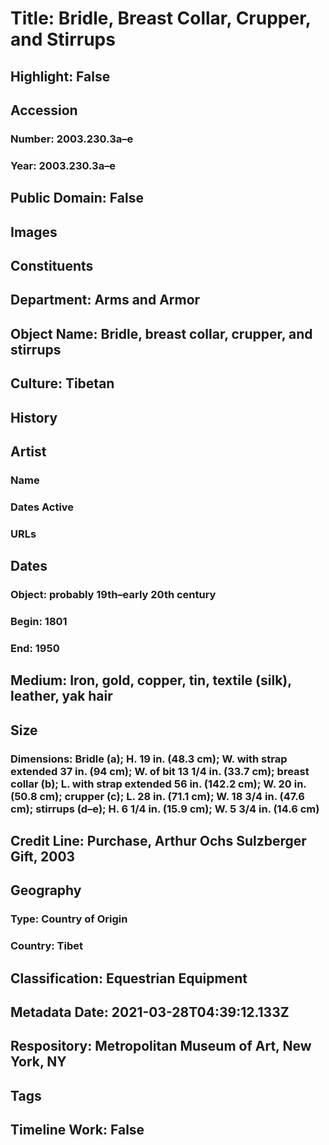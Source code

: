 # Title: Bridle, Breast Collar, Crupper, and Stirrups
## Highlight: False
## Accession
### Number: 2003.230.3a–e
### Year: 2003.230.3a–e
## Public Domain: False
## Images
## Constituents
## Department: Arms and Armor
## Object Name: Bridle, breast collar, crupper, and stirrups
## Culture: Tibetan
## History
## Artist
### Name
### Dates Active
### URLs
## Dates
### Object: probably 19th–early 20th century
### Begin: 1801
### End: 1950
## Medium: Iron, gold, copper, tin, textile (silk), leather, yak hair
## Size
### Dimensions: Bridle (a); H. 19 in. (48.3 cm); W.  with strap extended 37 in. (94 cm); W. of bit 13 1/4 in. (33.7 cm); breast collar (b); L. with strap extended 56 in. (142.2 cm); W. 20 in. (50.8 cm); crupper (c); L. 28 in. (71.1 cm); W. 18 3/4 in. (47.6 cm); stirrups (d–e); H. 6 1/4 in. (15.9 cm); W. 5 3/4 in. (14.6 cm)
## Credit Line: Purchase, Arthur Ochs Sulzberger Gift, 2003
## Geography
### Type: Country of Origin
### Country: Tibet
## Classification: Equestrian Equipment
## Metadata Date: 2021-03-28T04:39:12.133Z
## Respository: Metropolitan Museum of Art, New York, NY
## Tags
## Timeline Work: False